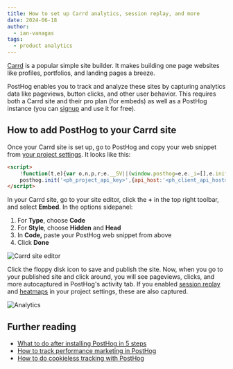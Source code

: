 ```yaml
---
title: How to set up Carrd analytics, session replay, and more
date: 2024-06-18
author:
  - ian-vanagas
tags:
  - product analytics
---
```


[Carrd](https://carrd.co/) is a popular simple site builder. It makes building one page websites like profiles, portfolios, and landing pages a breeze.

PostHog enables you to track and analyze these sites by capturing analytics data like pageviews, button clicks, and other user behavior. This requires both a Carrd site and their pro plan (for embeds) as well as a PostHog instance (you can [signup](https://us.posthog.com/signup) and use it for free).

## How to add PostHog to your Carrd site

Once your Carrd site is set up, go to PostHog and copy your web snippet from [your project settings](https://us.posthog.com/project/2/settings/project#snippet). It looks like this:

```html
<script>
    !function(t,e){var o,n,p,r;e.__SV||(window.posthog=e,e._i=[],e.init=function(i,s,a){function g(t,e){var o=e.split(".");2==o.length&&(t=t[o[0]],e=o[1]),t[e]=function(){t.push([e].concat(Array.prototype.slice.call(arguments,0)))}}(p=t.createElement("script")).type="text/javascript",p.async=!0,p.src=s.api_host.replace(".i.posthog.com","-assets.i.posthog.com")+"/static/array.js",(r=t.getElementsByTagName("script")[0]).parentNode.insertBefore(p,r);var u=e;for(void 0!==a?u=e[a]=[]:a="posthog",u.people=u.people||[],u.toString=function(t){var e="posthog";return"posthog"!==a&&(e+="."+a),t||(e+=" (stub)"),e},u.people.toString=function(){return u.toString(1)+".people (stub)"},o="capture identify alias people.set people.set_once set_config register register_once unregister opt_out_capturing has_opted_out_capturing opt_in_capturing reset isFeatureEnabled onFeatureFlags getFeatureFlag getFeatureFlagPayload reloadFeatureFlags group updateEarlyAccessFeatureEnrollment getEarlyAccessFeatures getActiveMatchingSurveys getSurveys onSessionId".split(" "),n=0;n<o.length;n++)g(u,o[n]);e._i.push([i,s,a])},e.__SV=1)}(document,window.posthog||[]);
    posthog.init('<ph_project_api_key>',{api_host:'<ph_client_api_host>'})
</script>
```

In your Carrd site, go to your site editor, click the **+** in the top right toolbar, and select **Embed**. In the options sidepanel:

1. For **Type**, choose **Code**
2. For **Style**, choose **Hidden** and **Head**
3. In **Code,** paste your PostHog web snippet from above
4. Click **Done**

![Carrd site editor](https://res.cloudinary.com/dmukukwp6/image/upload/carrd_ce2ed93b25.png)

Click the floppy disk icon to save and publish the site. Now, when you go to your published site and click around, you will see pageviews, clicks, and more autocaptured in PostHog's activity tab. If you enabled [session replay](https://us.posthog.com/settings/project-replay) and [heatmaps](https://us.posthog.com/settings/project-autocapture#heatmaps) in your project settings, these are also captured. 

![Analytics](https://res.cloudinary.com/dmukukwp6/image/upload/analytics_da9daded1b.png)

## Further reading

- [What to do after installing PostHog in 5 steps](/tutorials/next-steps-after-installing)
- [How to track performance marketing in PostHog](/tutorials/performance-marketing)
- [How to do cookieless tracking with PostHog](/tutorials/cookieless-tracking)